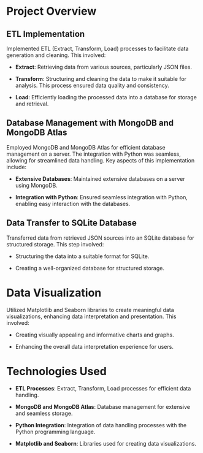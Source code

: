 # Project Overview

## ETL Implementation

Implemented ETL (Extract, Transform, Load) processes to facilitate data generation and cleaning. This involved:

- **Extract**: Retrieving data from various sources, particularly JSON files.
  
- **Transform**: Structuring and cleaning the data to make it suitable for analysis. This process ensured data quality and consistency.

- **Load**: Efficiently loading the processed data into a database for storage and retrieval.

## Database Management with MongoDB and MongoDB Atlas

Employed MongoDB and MongoDB Atlas for efficient database management on a server. The integration with Python was seamless, allowing for streamlined data handling. Key aspects of this implementation include:

- **Extensive Databases**: Maintained extensive databases on a server using MongoDB.

- **Integration with Python**: Ensured seamless integration with Python, enabling easy interaction with the databases.

## Data Transfer to SQLite Database

Transferred data from retrieved JSON sources into an SQLite database for structured storage. This step involved:

- Structuring the data into a suitable format for SQLite.

- Creating a well-organized database for structured storage.

# Data Visualization

Utilized Matplotlib and Seaborn libraries to create meaningful data visualizations, enhancing data interpretation and presentation. This involved:

- Creating visually appealing and informative charts and graphs.

- Enhancing the overall data interpretation experience for users.

# Technologies Used

- **ETL Processes**: Extract, Transform, Load processes for efficient data handling.
  
- **MongoDB and MongoDB Atlas**: Database management for extensive and seamless storage.

- **Python Integration**: Integration of data handling processes with the Python programming language.

- **Matplotlib and Seaborn**: Libraries used for creating data visualizations.
